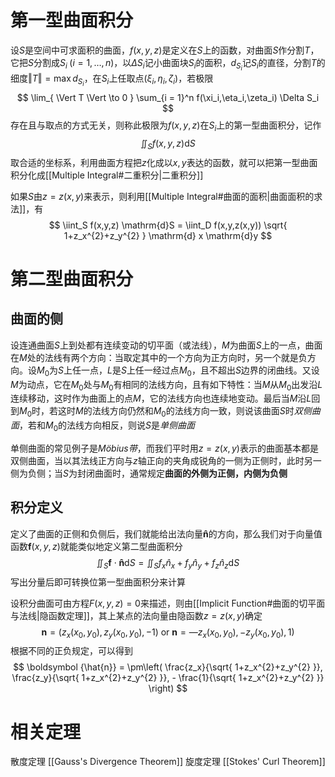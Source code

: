 # 第一型曲面积分
设$S$是空间中可求面积的曲面，$f(x,y,z)$是定义在$S$上的函数，对曲面$S$作分割$T$，它把$S$分割成$S_i\;(i=1, \ldots ,n)$，以$\Delta S_i$记小曲面块$S_i$的面积，$d_{S_i}$记$S_i$的直径，分割$T$的细度$\Vert T \Vert = \max{d_{S_{i}}}$，在$S_i$上任取点$(\xi_i,\eta_i,\zeta_i)$，若极限
$$
\lim_{ \Vert T \Vert \to 0  } \sum_{i = 1}^n f(\xi_i,\eta_i,\zeta_i) \Delta S_i
$$
存在且与取点的方式无关，则称此极限为$f(x,y,z)$在$S_i$上的第一型曲面积分，记作
$$
\iint_S f(x,y,z) \mathrm{d}S
$$
取合适的坐标系，利用曲面方程把$z$化成以$x,y$表达的函数，就可以把第一型曲面积分化成[[Multiple Integral#二重积分|二重积分]]

如果$S$由$z = z(x,y)$来表示，则利用[[Multiple Integral#曲面的面积|曲面面积的求法]]，有
$$
\iint_S f(x,y,z) \mathrm{d}S = \iint_D f(x,y,z(x,y)) \sqrt{ 1+z_x^{2}+z_y^{2} } \mathrm{d} x \mathrm{d}y
$$

# 第二型曲面积分
## 曲面的侧
设连通曲面$S$上到处都有连续变动的切平面（或法线），$M$为曲面$S$上的一点，曲面在$M$处的法线有两个方向：当取定其中的一个方向为正方向时，另一个就是负方向。设$M_0$为$S$上任一点，$L$是$S$上任一经过点$M_0$，且不超出$S$边界的闭曲线。又设$M$为动点，它在$M_0$处与$M_0$有相同的法线方向，且有如下特性：当$M$从$M_0$出发沿$L$连续移动，这时作为曲面上的点$M$，它的法线方向也连续地变动。最后当$M$沿$L$回到$M_0$时，若这时$M$的法线方向仍然和$M_0$的法线方向一致，则说该曲面$S$时*双侧曲面*，若和$M_0$的法线方向相反，则说$S$是*单侧曲面*

单侧曲面的常见例子是*Möbius带*，而我们平时用$z = z(x,y)$表示的曲面基本都是双侧曲面，当以其法线正方向与$z$轴正向的夹角成锐角的一侧为正侧时，此时另一侧为负侧；当$S$为封闭曲面时，通常规定**曲面的外侧为正侧，内侧为负侧**

## 积分定义
定义了曲面的正侧和负侧后，我们就能给出法向量$\boldsymbol{\hat{n}}$的方向，那么我们对于向量值函数$\boldsymbol f(x,y,z)$就能类似地定义第二型曲面积分
$$
\iint_S\boldsymbol f\cdot \boldsymbol{\hat{n}} \mathrm{d}S = \iint_S f_x\hat{n}_x+f_y\hat{n}_y +  f_z\hat{n}_z \mathrm{d}S
$$
写出分量后即可转换位第一型曲面积分来计算

设积分曲面可由方程$F(x,y,z) = 0$来描述，则由[[Implicit Function#曲面的切平面与法线|隐函数定理]]，其上某点的法向量由隐函数$z = z(x,y)$确定
$$
\boldsymbol n = (z_x(x_0,y_0), z_y(x_0,y_0),-1) \text{ or } \boldsymbol n = —z_x(x_0,y_0), -z_y(x_0,y_0),1)
$$
根据不同的正负规定，可以得到
$$
\boldsymbol {\hat{n}} = \pm\left( \frac{z_x}{\sqrt{ 1+z_x^{2}+z_y^{2} }}, \frac{z_y}{\sqrt{ 1+z_x^{2}+z_y^{2} }}, - \frac{1}{\sqrt{ 1+z_x^{2}+z_y^{2} }} \right) 
$$
# 相关定理
散度定理 [[Gauss's Divergence Theorem]]
旋度定理 [[Stokes' Curl Theorem]]
